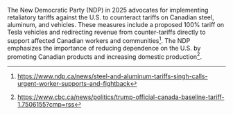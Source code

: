 The New Democratic Party (NDP) in 2025 advocates for implementing retaliatory tariffs against the U.S. to counteract tariffs on Canadian steel, aluminum, and vehicles. These measures include a proposed 100% tariff on Tesla vehicles and redirecting revenue from counter-tariffs directly to support affected Canadian workers and communities[^1]. The NDP emphasizes the importance of reducing dependence on the U.S. by promoting Canadian products and increasing domestic production[^2].

[^1]: https://www.ndp.ca/news/steel-and-aluminum-tariffs-singh-calls-urgent-worker-supports-and-fightback
[^2]: https://www.cbc.ca/news/politics/trump-official-canada-baseline-tariff-1.7506155?cmp=rss
